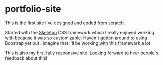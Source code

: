 # portfolio-site
This is the first site I've designed and coded from scratch.

Started with the <a href="http://www.getskeleton.com">Skeleton</a> CSS framework which I really enjoyed working with because it was so customizable. Haven't gotten around to using Boostrap yet but I imagine that I'll be working with this framework a lot. 

This is also my first fully responsive site. Looking forward to hear people's feedback about this!

